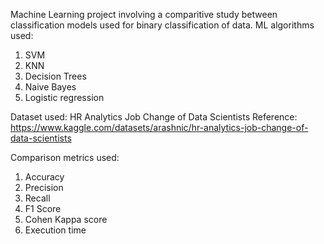 Machine Learning project involving a comparitive study between classification models used for binary classification of data.
ML algorithms used:
1) SVM
2) KNN
3) Decision Trees
4) Naive Bayes
5) Logistic regression

Dataset used: HR Analytics Job Change of Data Scientists
Reference: https://www.kaggle.com/datasets/arashnic/hr-analytics-job-change-of-data-scientists

Comparison metrics used:
1) Accuracy
2) Precision
3) Recall
4) F1 Score
5) Cohen Kappa score
6) Execution time
